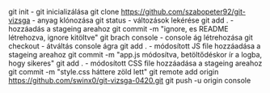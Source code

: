 git init - git inicializálása
git clone https://github.com/szabopeter92/git-vizsga - anyag klónozása
git status - változások lekérése
git add . - hozzáadás a stageing areahoz
git commit -m "ignore, es README létrehozva, ignore kitöltve"
git brach console - console ág létrehozása
git checkout - átváltás console ágra
git add . - módosított JS file hozzáadása a stageing areahoz
git commit -m "app.js módosítva, betöltődéskor ír a logba, hogy sikeres"
git add . - módosított CSS file hozzáadása a stageing areahoz
git commit -m "style.css háttere zöld lett"
git remote add origin https://github.com/swinx0/git-vizsga-0420.git
git push -u origin console